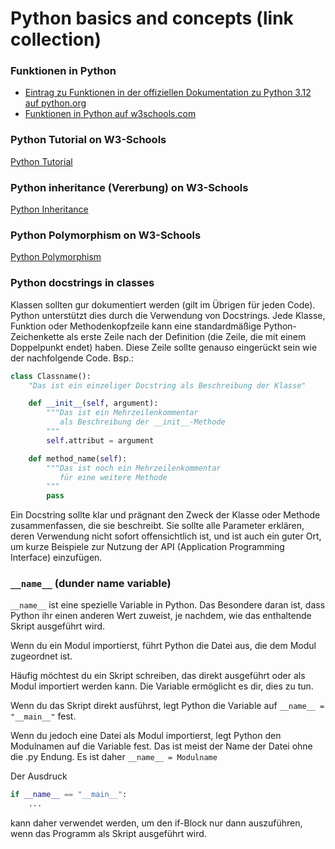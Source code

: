 # Python basics and concepts (link collection)

### Funktionen in Python

* [Eintrag zu Funktionen in der offiziellen Dokumentation zu Python 3.12 auf python.org](https://docs.python.org/3.12/tutorial/controlflow.html#defining-functions)
* [Funktionen in Python auf w3schools.com](https://www.w3schools.com/python/python_functions.asp)

### Python Tutorial on W3-Schools
[Python Tutorial](https://www.w3schools.com/python/default.asp)

### Python inheritance (Vererbung) on W3-Schools
[Python Inheritance](https://www.w3schools.com/python/python_inheritance.asp)

### Python Polymorphism on W3-Schools
[Python Polymorphism](https://www.w3schools.com/python/python_polymorphism.asp)

### Python docstrings in classes
Klassen sollten gur dokumentiert werden (gilt im Übrigen für jeden Code). Python unterstützt dies durch die Verwendung von Docstrings. Jede Klasse, Funktion oder Methodenkopfzeile kann eine standardmäßige Python-Zeichenkette als erste Zeile nach der Definition (die Zeile, die mit einem Doppelpunkt endet) haben. Diese Zeile sollte genauso eingerückt sein wie der nachfolgende Code.
Bsp.:
```python
class Classname():
    "Das ist ein einzeliger Docstring als Beschreibung der Klasse"

    def __init__(self, argument):
        """Das ist ein Mehrzeilenkommentar
           als Beschreibung der __init__-Methode
        """
        self.attribut = argument    

    def method_name(self):
        """Das ist noch ein Mehrzeilenkommentar
           für eine weitere Methode
        """
        pass
```
      
Ein Docstring sollte klar und prägnant den Zweck der Klasse oder Methode zusammenfassen, die sie beschreibt. Sie sollte alle Parameter erklären, deren Verwendung nicht sofort offensichtlich ist, und ist auch ein guter Ort, um kurze Beispiele zur Nutzung der API (Application Programming Interface) einzufügen.

### `__name__` (dunder name variable)
`__name__` ist eine spezielle Variable in Python. Das Besondere daran ist, dass Python ihr einen anderen Wert zuweist, je nachdem, wie das enthaltende Skript ausgeführt wird.

Wenn du ein Modul importierst, führt Python die Datei aus, die dem Modul zugeordnet ist.

Häufig möchtest du ein Skript schreiben, das direkt ausgeführt oder als Modul importiert werden kann. Die Variable ermöglicht es dir, dies zu tun.

Wenn du das Skript direkt ausführst, legt Python die Variable auf `__name__ = "__main__"` fest.

Wenn du jedoch eine Datei als Modul importierst, legt Python den Modulnamen auf die Variable fest. Das ist meist der Name der Datei ohne die .py Endung. Es ist daher `__name__ = Modulname`

Der Ausdruck
```python
if __name__ == "__main__":
    ...
```
kann daher verwendet werden, um den if-Block nur dann auszuführen, wenn das Programm als Skript ausgeführt wird.
